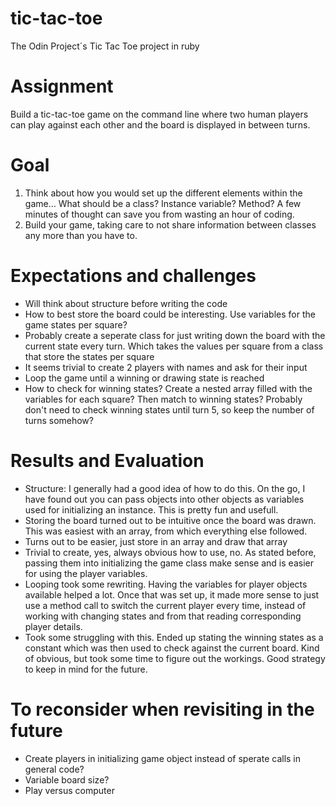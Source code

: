 # tic-tac-toe
The Odin Project´s Tic Tac Toe project in ruby

# Assignment
Build a tic-tac-toe game on the command line where two human players can play against each other and the board is displayed in between turns.

# Goal
1. Think about how you would set up the different elements within the game… What should be a class? Instance variable? Method? A few minutes of thought can save you from wasting an hour of coding.
2. Build your game, taking care to not share information between classes any more than you have to.

# Expectations and challenges
- Will think about structure before writing the code
- How to best store the board could be interesting. Use variables for the game states per square?
- Probably create a seperate class for just writing down the board with the current state every turn. Which takes the values per square from a class that store the states per square
- It seems trivial to create 2 players with names and ask for their input
- Loop the game until a winning or drawing state is reached
- How to check for winning states? Create a nested array filled with the variables for each square? Then match to winning states? Probably don't need to check winning states until turn 5, so keep the number of turns somehow?

# Results and Evaluation
- Structure: I generally had a good idea of how to do this. On the go, I have found out you can pass objects into other objects as variables used for initializing an instance. This is pretty fun and usefull.
- Storing the board turned out to be intuitive once the board was drawn. This was easiest with an array, from which everything else followed.
- Turns out to be easier, just store in an array and draw that array
- Trivial to create, yes, always obvious how to use, no. As stated before, passing them into initializing the game class make sense and is easier for using the player variables.
- Looping took some rewriting. Having the variables for player objects available helped a lot. Once that was set up, it made more sense to just use a method call to switch the current player every time, instead of working with changing states and from that reading corresponding player details.
- Took some struggling with this. Ended up stating the winning states as a constant which was then used to check against the current board. Kind of obvious, but took some time to figure out the workings. Good strategy to keep in mind for the future.

# To reconsider when revisiting in the future
- Create players in initializing game object instead of sperate calls in general code?
- Variable board size?
- Play versus computer

